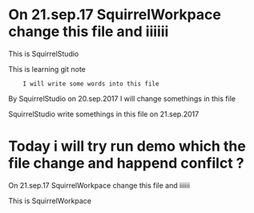 
On 21.sep.17 SquirrelWorkpace change this file and iiiiii 
=======
This is SquirrelStudio 

This is learning git note 
        
        I will write some words into this file 

By SquirrelStudio on 20.sep.2017
I will change somethings in this file 

SquirrelStudio write somethings in this file on 21.sep.2017

Today i will try run demo which the file change and happend confilct ?
=====================================================================
On 21.sep.17 SquirrelWorkpace change this file and iiiiii 

This is SquirrelWorkpace 

